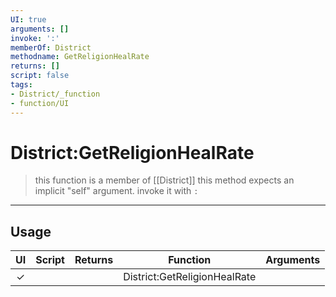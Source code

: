 ```yaml
---
UI: true
arguments: []
invoke: ':'
memberOf: District
methodname: GetReligionHealRate
returns: []
script: false
tags:
- District/_function
- function/UI
---
```

# District:GetReligionHealRate
> this function is a member of [[District]]
> this method expects an implicit "self" argument. invoke it with `:`
-----
## Usage
|  UI | Script | Returns | Function | Arguments |
|:---:|:------:|-------:|:--------:|:---------|
|✓| ||District:GetReligionHealRate||
